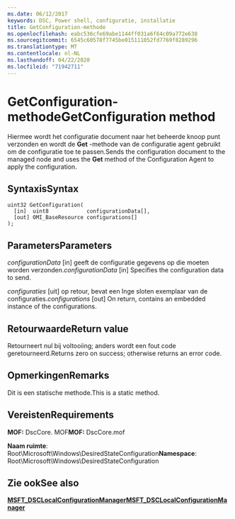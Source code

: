 ```yaml
---
ms.date: 06/12/2017
keywords: DSC, Power shell, configuratie, installatie
title: GetConfiguration-methode
ms.openlocfilehash: eabc536cfe69abe1144ff031a6f64c09a772e638
ms.sourcegitcommit: 6545c60578f7745be015111052fd7769f8289296
ms.translationtype: MT
ms.contentlocale: nl-NL
ms.lasthandoff: 04/22/2020
ms.locfileid: "71942711"
---
```

# <a name="getconfiguration-method"></a><span data-ttu-id="ec1cc-103">GetConfiguration-methode</span><span class="sxs-lookup"><span data-stu-id="ec1cc-103">GetConfiguration method</span></span>

<span data-ttu-id="ec1cc-104">Hiermee wordt het configuratie document naar het beheerde knoop punt verzonden en wordt de **Get** -methode van de configuratie agent gebruikt om de configuratie toe te passen.</span><span class="sxs-lookup"><span data-stu-id="ec1cc-104">Sends the configuration document to the managed node and uses the **Get** method of the Configuration Agent to apply the configuration.</span></span>

## <a name="syntax"></a><span data-ttu-id="ec1cc-105">Syntaxis</span><span class="sxs-lookup"><span data-stu-id="ec1cc-105">Syntax</span></span>

```mof
uint32 GetConfiguration(
  [in]  uint8            configurationData[],
  [out] OMI_BaseResource configurations[]
);
```

## <a name="parameters"></a><span data-ttu-id="ec1cc-106">Parameters</span><span class="sxs-lookup"><span data-stu-id="ec1cc-106">Parameters</span></span>

<span data-ttu-id="ec1cc-107">*configurationData* \[in\] geeft de configuratie gegevens op die moeten worden verzonden.</span><span class="sxs-lookup"><span data-stu-id="ec1cc-107">*configurationData* \[in\] Specifies the configuration data to send.</span></span>

<span data-ttu-id="ec1cc-108">*configuraties* \[uit\] op retour, bevat een Inge sloten exemplaar van de configuraties.</span><span class="sxs-lookup"><span data-stu-id="ec1cc-108">*configurations* \[out\] On return, contains an embedded instance of the configurations.</span></span>

## <a name="return-value"></a><span data-ttu-id="ec1cc-109">Retourwaarde</span><span class="sxs-lookup"><span data-stu-id="ec1cc-109">Return value</span></span>

<span data-ttu-id="ec1cc-110">Retourneert nul bij voltooiing; anders wordt een fout code geretourneerd.</span><span class="sxs-lookup"><span data-stu-id="ec1cc-110">Returns zero on success; otherwise returns an error code.</span></span>

## <a name="remarks"></a><span data-ttu-id="ec1cc-111">Opmerkingen</span><span class="sxs-lookup"><span data-stu-id="ec1cc-111">Remarks</span></span>

<span data-ttu-id="ec1cc-112">Dit is een statische methode.</span><span class="sxs-lookup"><span data-stu-id="ec1cc-112">This is a static method.</span></span>

## <a name="requirements"></a><span data-ttu-id="ec1cc-113">Vereisten</span><span class="sxs-lookup"><span data-stu-id="ec1cc-113">Requirements</span></span>

<span data-ttu-id="ec1cc-114">**MOF:** DscCore. MOF</span><span class="sxs-lookup"><span data-stu-id="ec1cc-114">**MOF:** DscCore.mof</span></span>

<span data-ttu-id="ec1cc-115">**Naam ruimte**: Root\Microsoft\Windows\DesiredStateConfiguration</span><span class="sxs-lookup"><span data-stu-id="ec1cc-115">**Namespace**: Root\Microsoft\Windows\DesiredStateConfiguration</span></span>

## <a name="see-also"></a><span data-ttu-id="ec1cc-116">Zie ook</span><span class="sxs-lookup"><span data-stu-id="ec1cc-116">See also</span></span>

[<span data-ttu-id="ec1cc-117">**MSFT_DSCLocalConfigurationManager**</span><span class="sxs-lookup"><span data-stu-id="ec1cc-117">**MSFT_DSCLocalConfigurationManager**</span></span>](msft-dsclocalconfigurationmanager.md)
